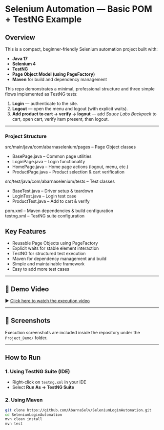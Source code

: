 # Selenium Automation — Basic POM + TestNG Example

## Overview
This is a compact, beginner-friendly Selenium automation project built with:
- **Java 17**
- **Selenium 4**
- **TestNG**
- **Page Object Model (using PageFactory)**
- **Maven** for build and dependency management

This repo demonstrates a minimal, professional structure and three simple flows implemented as TestNG tests:
1. **Login** — authenticate to the site.
2. **Logout** — open the menu and logout (with explicit waits).
3. **Add product to cart → verify → logout** — add *Sauce Labs Backpack* to cart, open cart, verify item present, then logout.

---
### Project Structure

src/main/java/com/abarnaselenium/pages – Page Object classes
- BasePage.java – Common page utilities
- LoginPage.java – Login functionality
- HomePage.java – Home page actions (logout, menu, etc.)
- ProductPage.java – Product selection & cart verification

src/test/java/com/abarnaselenium/tests – Test classes
- BaseTest.java – Driver setup & teardown
- LoginTest.java – Login test case
- ProductTest.java – Add to cart & verify

pom.xml – Maven dependencies & build configuration  
testng.xml – TestNG suite configuration


## Key Features
- Reusable Page Objects using PageFactory
- Explicit waits for stable element interaction
- TestNG for structured test execution
- Maven for dependency management and build
- Simple and maintainable framework
- Easy to add more test cases

---

## 🎥 Demo Video  
▶️ [Click here to watch the execution video](https://drive.google.com/file/d/1f4yjHHmAyfma9dk7YlcTrJ2XFoGHkviS/view?usp=sharing)  

---

## 📸 Screenshots  
Execution screenshots are included inside the repository under the `Project_Demo/` folder.  

---

## How to Run

### 1. Using TestNG Suite (IDE)
- Right-click on `testng.xml` in your IDE
- Select **Run As → TestNG Suite**

### 2. Using Maven
```bash
git clone https://github.com/AbarnaSelv/SeleniumLoginAutomation.git
cd SeleniumLoginAutomation
mvn clean install
mvn test

